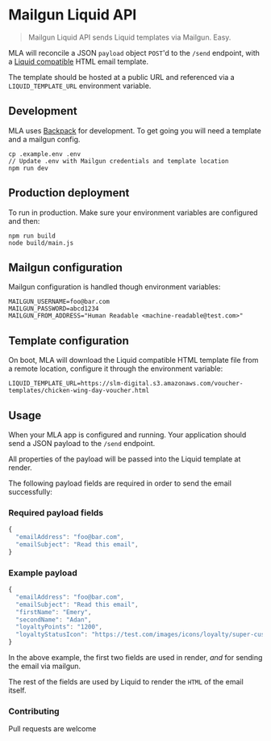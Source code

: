 # Mailgun Liquid API

> Mailgun Liquid API sends Liquid templates via Mailgun. Easy.

MLA will reconcile a JSON `payload` object `POST`'d to the `/send` endpoint, with a [Liquid compatible](http://shopify.github.io/liquid/basics/introduction/) HTML email template.

The template should be hosted at a public URL and referenced via a `LIQUID_TEMPLATE_URL` environment variable.

## Development

MLA uses [Backpack](github.com/jaredpalmer/backpack) for development. To get going you will need a template and a mailgun config.

```
cp .example.env .env
// Update .env with Mailgun credentials and template location
npm run dev
```

## Production deployment

To run in production. Make sure your environment variables are configured and then:

```
npm run build
node build/main.js
```

## Mailgun configuration

Mailgun configuration is handled though  environment variables:

```env
MAILGUN_USERNAME=foo@bar.com
MAILGUN_PASSWORD=abcd1234
MAILGUN_FROM_ADDRESS="Human Readable <machine-readable@test.com>"
```

## Template configuration

On boot, MLA will download the Liquid compatible HTML template file from a remote location, configure it through the environment variable:

```env
LIQUID_TEMPLATE_URL=https://slm-digital.s3.amazonaws.com/voucher-templates/chicken-wing-day-voucher.html
```

## Usage

When your MLA app is configured and running. Your application should send a JSON payload to the `/send` endpoint.

All properties of the payload will be passed into the Liquid template at render.

The following payload fields are required in order to send the email successfully:

### Required payload fields

```js
{
  "emailAddress": "foo@bar.com",
  "emailSubject": "Read this email",
}
```

### Example payload

```js
{
  "emailAddress": "foo@bar.com",
  "emailSubject": "Read this email",
  "firstName": "Emery",
  "secondName": "Adan",
  "loyaltyPoints": "1200",
  "loyaltyStatusIcon": "https://test.com/images/icons/loyalty/super-custom.jpg"
}
```

In the above example, the first two fields are used in render, *and* for sending the email via mailgun.

The rest of the fields are used by Liquid to render the `HTML` of the email itself.

### Contributing

Pull requests are welcome

